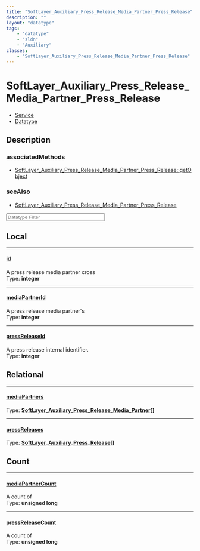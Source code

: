 ```yaml
---
title: "SoftLayer_Auxiliary_Press_Release_Media_Partner_Press_Release"
description: ""
layout: "datatype"
tags:
    - "datatype"
    - "sldn"
    - "Auxiliary"
classes:
    - "SoftLayer_Auxiliary_Press_Release_Media_Partner_Press_Release"
---
```


# SoftLayer_Auxiliary_Press_Release_Media_Partner_Press_Release
<div id='service-datatype'>
    <ul id='sldn-reference-tabs'>
    <li id='service'> <a href='/reference/services/SoftLayer_Auxiliary_Press_Release_Media_Partner_Press_Release' >Service</a></li>    <li id='datatype'> <a href='/reference/datatypes/SoftLayer_Auxiliary_Press_Release_Media_Partner_Press_Release' >Datatype</a></li>
    </ul>
</div>

## Description 





### associatedMethods

*  [SoftLayer_Auxiliary_Press_Release_Media_Partner_Press_Release::getObject](/reference/services/SoftLayer_Auxiliary_Press_Release_Media_Partner_Press_Release/getObject )



### seeAlso

* [SoftLayer_Auxiliary_Press_Release_Media_Partner_Press_Release](/reference/services/SoftLayer_Auxiliary_Press_Release_Media_Partner_Press_Release )




<!-- Filer BEGIN -->
<div class="view-filters">
        <div class="clearfix">
            <div class="search-input-box">
                <input placeholder="Datatype Filter" onkeyup="titleSearch(inputId='prop-input', divId='properties', elementClass='prop-row')" 
                    type="text" id="prop-input" value="" size="30" maxlength="128" class="form-text">
            </div>
        </div>
</div>
<!-- Filer END -->

<div id="properties" class="content">
<div id="localProperties" class="prop-content" >

## Local
<div class="prop-row">

-----
[id]: #id
#### [id]
A press release media partner cross  
<span class="type-label">Type: </span>**integer**  



</div>
<div class="prop-row">

-----
[mediaPartnerId]: #mediapartnerid
#### [mediaPartnerId]
A press release media partner's  
<span class="type-label">Type: </span>**integer**  



</div>
<div class="prop-row">

-----
[pressReleaseId]: #pressreleaseid
#### [pressReleaseId]
A press release internal identifier.  
<span class="type-label">Type: </span>**integer**  



</div>
</div>
<!-- LOCAL PROPERTY END -->

<div id="relationalProperties"  class="prop-content" >

## Relational
<div class="prop-row">

-----
[mediaPartners]: #mediapartners
#### [mediaPartners]
  
<span class="type-label">Type: </span>**<a href='/reference/datatypes/SoftLayer_Auxiliary_Press_Release_Media_Partner'>SoftLayer_Auxiliary_Press_Release_Media_Partner[] </a>**  



</div>
<div class="prop-row">

-----
[pressReleases]: #pressreleases
#### [pressReleases]
  
<span class="type-label">Type: </span>**<a href='/reference/datatypes/SoftLayer_Auxiliary_Press_Release'>SoftLayer_Auxiliary_Press_Release[] </a>**  



</div>

## Count
<div class="prop-row">

-----
[mediaPartnerCount]: #mediapartnercount
#### [mediaPartnerCount]
A count of    
<span class="type-label">Type: </span>**unsigned long**  



</div>
<div class="prop-row">

-----
[pressReleaseCount]: #pressreleasecount
#### [pressReleaseCount]
A count of    
<span class="type-label">Type: </span>**unsigned long**  



</div>
</div>


